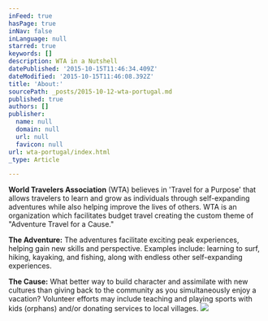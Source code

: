 ```yaml
---
inFeed: true
hasPage: true
inNav: false
inLanguage: null
starred: true
keywords: []
description: WTA in a Nutshell
datePublished: '2015-10-15T11:46:34.409Z'
dateModified: '2015-10-15T11:46:08.392Z'
title: 'About:'
sourcePath: _posts/2015-10-12-wta-portugal.md
published: true
authors: []
publisher:
  name: null
  domain: null
  url: null
  favicon: null
url: wta-portugal/index.html
_type: Article

---
```

**World Travelers Association** (WTA) believes in 'Travel for a Purpose' that allows travelers to learn and grow as individuals through self-expanding adventures while also helping improve the lives of others. WTA is an organization which facilitates budget travel creating the custom theme of "Adventure Travel for a Cause." 

**The Adventure:** The adventures facilitate exciting peak experiences, helping gain new skills and perspective. Examples include: learning to surf, hiking, kayaking, and fishing, along with endless other self-expanding experiences.

**The Cause:** What better way to build character and 
assimilate with new cultures than giving back to the community as you 
simultaneously enjoy a vacation? Volunteer efforts may include teaching 
and playing sports with kids (orphans) and/or donating services to local
villages.
![](https://the-grid-user-content.s3-us-west-2.amazonaws.com/cda874fb-f396-4ac7-96f2-d7a96463a45c.png)